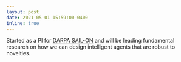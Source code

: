 ```yaml
---
layout: post
date: 2021-05-01 15:59:00-0400
inline: true
---
```


Started as a PI for [DARPA SAIL-ON](https://idstch.com/technology/ict/darpas-sail-on-developing-military-ai-systems-that-can-effectively-react-to-an-adversarys-surprise-actions/) and will be leading fundamental research on how we can design intelligent agents that are robust to novelties.
